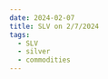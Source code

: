 ```yaml
---
date: 2024-02-07
title: SLV on 2/7/2024
tags: 
  - SLV
  - silver
  - commodities
---
```

<div class="post">
<snapshot-grid 
    :reports="['2024/02/06/CTA/SLV', '2024/02/07/CTA/SLV', '2024/02/07/MTP/SLV']"
    chart="2024/02/07/Chart/SLV"
/>
<p>

</p>
<p>

</p>
</div>